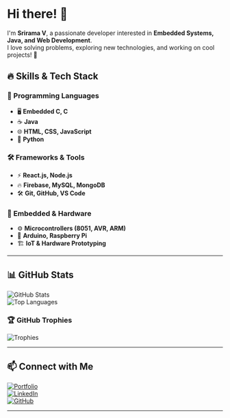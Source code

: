 # Hi there! 👋  
I'm **Srirama V**, a passionate developer interested in **Embedded Systems, Java, and Web Development**.  
I love solving problems, exploring new technologies, and working on cool projects! 🚀  

## 🔥 Skills & Tech Stack  
### 🚀 Programming Languages  
- 🖥 **Embedded C, C**  
- ☕ **Java**  
- 🌐 **HTML, CSS, JavaScript**  
- 🐍 **Python**  

### 🛠 Frameworks & Tools  
- ⚡ **React.js, Node.js**  
- 🔥 **Firebase, MySQL, MongoDB**  
- 🛠 **Git, GitHub, VS Code**  

### 🔌 Embedded & Hardware  
- ⚙️ **Microcontrollers (8051, AVR, ARM)**  
- 🔬 **Arduino, Raspberry Pi**  
- 🏗 **IoT & Hardware Prototyping**  

---

## 📊 GitHub Stats  
![GitHub Stats](https://github-readme-stats.vercel.app/api?username=srirama2004&show_icons=true&theme=dark)  
![Top Languages](https://github-readme-stats.vercel.app/api/top-langs/?username=srirama2004&layout=compact&theme=dark)  

### 🏆 GitHub Trophies  
![Trophies](https://github-profile-trophy.vercel.app/?username=srirama2004&theme=radical&no-bg=true&no-frame=true)  

---

## 📫 Connect with Me  
[![Portfolio](https://img.shields.io/badge/Portfolio-Visit%20Now-blue?style=for-the-badge)](https://firearmsportfolio.vercel.app)  
[![LinkedIn](https://img.shields.io/badge/LinkedIn-Connect-blue?style=for-the-badge&logo=linkedin)](https://www.linkedin.com/in/srirama-v-b5bb32293/)  
[![GitHub](https://img.shields.io/badge/GitHub-Follow-black?style=for-the-badge&logo=github)](https://github.com/srirama2004)  

---
